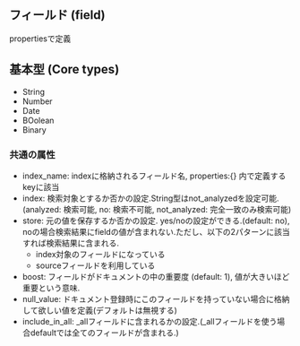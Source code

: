 ## フィールド (field)
  propertiesで定義

## 基本型 (Core types)

* String
* Number
* Date
* BOolean
* Binary

### 共通の属性

* index_name: indexに格納されるフィールド名, properties:{} 内で定義するkeyに該当
* index: 検索対象とするか否かの設定.String型はnot_analyzedを設定可能. (analyzed: 検索可能, no: 検索不可能, not_analyzed: 完全一致のみ検索可能)
* store: 元の値を保存するか否かの設定. yes/noの設定ができる.(default: no), noの場合検索結果にfieldの値が含まれない.ただし、以下の2パターンに該当すれば検索結果に含まれる.
  * index対象のフィールドになっている
  * sourceフィールドを利用している
* boost: フィールドがドキュメントの中の重要度 (default: 1), 値が大きいほど重要という意味.
* null_value: ドキュメント登録時にこのフィールドを持っていない場合に格納して欲しい値を定義(デフォルトは無視する)
* include_in_all: _allフィールドに含まれるかの設定.(_allフィールドを使う場合defaultでは全てのフィールドが含まれる.)



